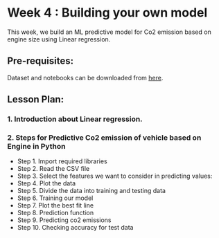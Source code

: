 # Week 4 : Building your own model

This week, we build an ML predictive model for Co2 emission based on engine size using Linear regression. 

## Pre-requisites:
Dataset and notebooks can be downloaded from [here](https://www.kaggle.com/debajyotipodder/co2-emission-by-vehicles?select=Data+Description.csv). 

## Lesson Plan:
### 1.	Introduction about Linear regression. 
### 2.	Steps for Predictive Co2 emission of vehicle based on Engine in Python
 
* Step 1. Import required libraries 
* Step 2. Read the CSV file
* Step 3.  Select the features we want to consider in predicting values:
* Step 4. Plot the data
* Step 5. Divide the data into training and testing data
* Step 6. Training our model
* Step 7.  Plot the best fit line
* Step 8.  Prediction function
* Step 9. Predicting co2 emissions
* Step 10. Checking accuracy for test data 

